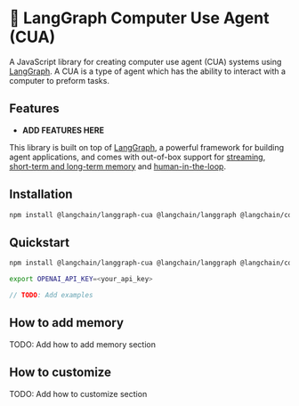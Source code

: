 # 🤖 LangGraph Computer Use Agent (CUA)

A JavaScript library for creating computer use agent (CUA) systems using [LangGraph](https://github.com/langchain-ai/langgraphjs). A CUA is a type of agent which has the ability to interact with a computer to preform tasks.

## Features

- **ADD FEATURES HERE**

This library is built on top of [LangGraph](https://github.com/langchain-ai/langgraphjs), a powerful framework for building agent applications, and comes with out-of-box support for [streaming](https://langchain-ai.github.io/langgraphjs/how-tos/#streaming), [short-term and long-term memory](https://langchain-ai.github.io/langgraphjs/concepts/memory/) and [human-in-the-loop](https://langchain-ai.github.io/langgraphjs/concepts/human_in_the_loop/).

## Installation

```bash
npm install @langchain/langgraph-cua @langchain/langgraph @langchain/core
```

## Quickstart

```bash
npm install @langchain/langgraph-cua @langchain/langgraph @langchain/core @langchain/openai

export OPENAI_API_KEY=<your_api_key>
```

```ts
// TODO: Add examples
```

## How to add memory

TODO: Add how to add memory section

## How to customize

TODO: Add how to customize section
